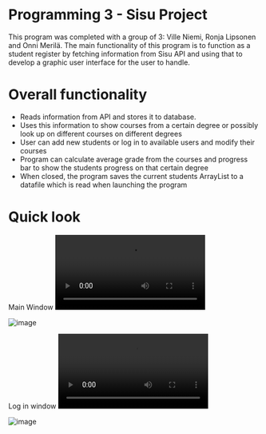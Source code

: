 # Programming 3 - Sisu Project
This program was completed with a group of 3: Ville Niemi, Ronja Lipsonen and Onni Merilä.
The main functionality of this program is to function as a student register by fetching information from Sisu API and using that to develop a graphic user interface for the user to handle.  
# Overall functionality
- Reads information from API and stores it to database.
- Uses this information to show courses from a certain degree or possibly look up on different courses on different degrees
- User can add new students or log in to available users and modify their courses
- Program can calculate average grade from the courses and progress bar to show the students progress on that certain degree
- When closed, the program saves the current students ArrayList to a datafile which is read when launching the program
# Quick look
Main Window
![](https://i.imgur.com/P77X5j1.mp4)

![image](https://github.com/ronetsu/portfolio/assets/104922181/7e77b08c-ca68-4309-b84e-39ab72cd5edb)

Log in window
![](https://i.imgur.com/xkKDCtH.mp4)

![image](https://github.com/ronetsu/portfolio/assets/104922181/023d3de7-ec0f-485c-9678-ff611d14dc28)


